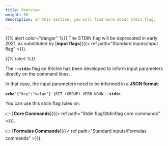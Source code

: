 ```yaml
---
title: Overview
weight: 66
description: In this section, you will find more about stdin flag. 

---
```



{{% alert color="danger" %}}
The STDIN flag will be deprecated in early 2021, as substituted by [**input flags**]({{< ref path="Standard inputs/Input flag" >}}).

{{% /alert %}}

The **`--stdin`** flag on Ritchie has been developed to inform input parameters directly on the command lines.

In that case, the input parameters need to be informed in a **JSON format**:

**`echo`**`'{"key":"value"}'`**`|`**`RIT (GROUP) VERB NOUN` **`--stdin`**

You can use this stdin flag rules on:

👉 [**Core Commands**]({{< ref path="Stdin flag/Stdinflag core commands" >}}).

👉 [**Formulas Commands**]({{< ref path="Standard inputs/Formulas commands" >}}).
